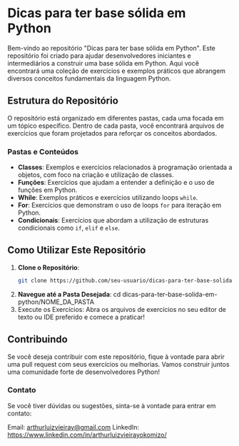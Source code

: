 # Dicas para ter base sólida em Python

Bem-vindo ao repositório "Dicas para ter base sólida em Python". Este repositório foi criado para ajudar desenvolvedores iniciantes e intermediários a construir uma base sólida em Python. Aqui você encontrará uma coleção de exercícios e exemplos práticos que abrangem diversos conceitos fundamentais da linguagem Python.

## Estrutura do Repositório

O repositório está organizado em diferentes pastas, cada uma focada em um tópico específico. Dentro de cada pasta, você encontrará arquivos de exercícios que foram projetados para reforçar os conceitos abordados.

### Pastas e Conteúdos

- **Classes**: Exemplos e exercícios relacionados à programação orientada a objetos, com foco na criação e utilização de classes.
- **Funções**: Exercícios que ajudam a entender a definição e o uso de funções em Python.
- **While**: Exemplos práticos e exercícios utilizando loops `while`.
- **For**: Exercícios que demonstram o uso de loops `for` para iteração em Python.
- **Condicionais**: Exercícios que abordam a utilização de estruturas condicionais como `if`, `elif` e `else`.

## Como Utilizar Este Repositório

1. **Clone o Repositório**:
   ```bash
   git clone https://github.com/seu-usuario/dicas-para-ter-base-solida-em-python.git

2. **Navegue até a Pasta Desejada**:
   cd dicas-para-ter-base-solida-em-python/NOME_DA_PASTA
3. Execute os Exercícios: Abra os arquivos de exercícios no seu editor de texto ou IDE preferido e comece a praticar!

## Contribuindo
Se você deseja contribuir com este repositório, fique à vontade para abrir uma pull request com seus exercícios ou melhorias. Vamos construir juntos uma comunidade forte de desenvolvedores Python!

### Contato
Se você tiver dúvidas ou sugestões, sinta-se à vontade para entrar em contato:

Email: arthurluizvieiray@gmail.com
LinkedIn: https://www.linkedin.com/in/arthurluizvieirayokomizo/
